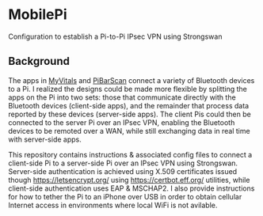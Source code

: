# MobilePi
Configuration to establish a Pi-to-Pi IPsec VPN using Strongswan
## Background
The apps in [MyVitals](https://github.com/glmck13/MyVitals) and [PiBarScan](https://github.com/glmck13/PiBarScan) connect a variety of Bluetooth devices to a Pi.  I realized the designs could be made more flexible by splitting the apps on the Pi into two sets: those that communicate directly with the Bluetooth devices (client-side apps), and the remainder that process data reported by these devices (server-side apps).  The client Pis could then be connected to the server Pi over an IPsec VPN, enabling the Bluetooth devices to be remoted over a WAN, while still exchanging data in real time with server-side apps.

This repository contains instructions & associated config files to connect a client-side Pi to a server-side Pi over an IPsec VPN using Strongswan.  Server-side authentication is achieved using X.509 certificates issued though https://letsencrypt.org/ using https://certbot.eff.org/ utilities, while client-side authentication uses EAP & MSCHAP2.  I also provide instructions for how to tether the Pi to an iPhone over USB in order to obtain cellular Internet access in environments where local WiFi is not avilable.

